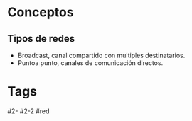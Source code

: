 # Conceptos
## Tipos de redes
- Broadcast, canal compartido con multiples destinatarios.
- Puntoa punto, canales de comunicación directos.
# Tags
#2- 
#2-2 
#red